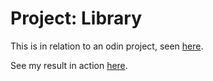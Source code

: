 # Project: Library

This is in relation to an odin project, seen [here](https://www.theodinproject.com/lessons/node-path-javascript-library).

See my result in action [here](https://vwainman.github.io/odin-library/).
